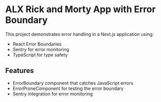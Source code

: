 # ALX Rick and Morty App with Error Boundary

This project demonstrates error handling in a Next.js application using:
- React Error Boundaries
- Sentry for error monitoring
- TypeScript for type safety

## Features
- ErrorBoundary component that catches JavaScript errors
- ErrorProneComponent for testing the error boundary
- Sentry integration for error monitoring
